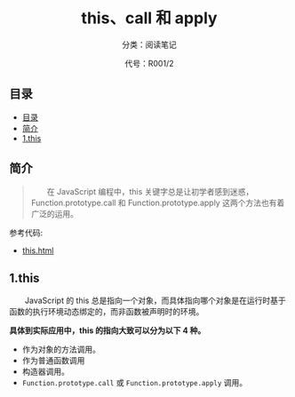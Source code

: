 <div align="center">
  <h1>this、call 和 apply</h1>
  <p>分类：阅读笔记</p>
  <p>代号：R001/2</p>
</div>

## 目录

- [目录](#目录)
- [简介](#简介)
- [1.this](#1this)

## 简介

> &emsp;&emsp;在 JavaScript 编程中，this 关键字总是让初学者感到迷惑，Function.prototype.call 和 Function.prototype.apply 这两个方法也有着广泛的运用。

参考代码:

- [this.html](../../example/R001/2/this.html)

## 1.this

&emsp;&emsp;JavaScript 的 this 总是指向一个对象，而具体指向哪个对象是在运行时基于函数的执行环境动态绑定的，而非函数被声明时的环境。

**具体到实际应用中，this 的指向大致可以分为以下 4 种。**

- 作为对象的方法调用。
- 作为普通函数调用
- 构造器调用。
- `Function.prototype.call` 或 `Function.prototype.apply` 调用。
